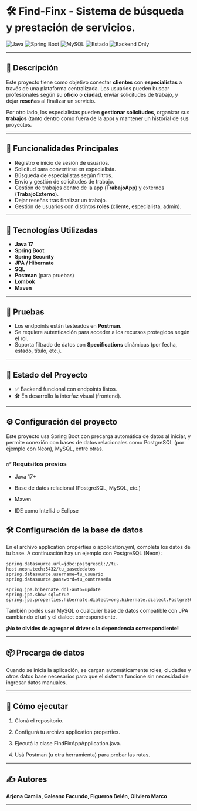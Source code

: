 # 🛠️ Find-Finx - Sistema de búsqueda y prestación de servicios.

![Java](https://img.shields.io/badge/Java-21-blue?logo=java)
![Spring Boot](https://img.shields.io/badge/Spring_Boot-3.0-brightgreen?logo=springboot)
![MySQL](https://img.shields.io/badge/MySQL-8.0-lightgrey?logo=mysql)
![Estado](https://img.shields.io/badge/Estado-En%20Desarrollo-yellow)
![Backend Only](https://img.shields.io/badge/Interfaz-Pendiente-lightblue)

---

## 📌 Descripción

Este proyecto tiene como objetivo conectar **clientes** con **especialistas** a través de una plataforma centralizada. Los usuarios pueden buscar profesionales según su **oficio** o **ciudad**, enviar solicitudes de trabajo, y dejar **reseñas** al finalizar un servicio.

Por otro lado, los especialistas pueden **gestionar solicitudes**, organizar sus **trabajos** (tanto dentro como fuera de la app) y mantener un historial de sus proyectos.

---

## 🚀 Funcionalidades Principales

- Registro e inicio de sesión de usuarios.
- Solicitud para convertirse en especialista.
- Búsqueda de especialistas según filtros.
- Envío y gestión de solicitudes de trabajo.
- Gestión de trabajos dentro de la app (**TrabajoApp**) y externos (**TrabajoExterno**).
- Dejar reseñas tras finalizar un trabajo.
- Gestión de usuarios con distintos **roles** (cliente, especialista, admin).

---

## 🧱 Tecnologías Utilizadas

- **Java 17**
- **Spring Boot**
- **Spring Security**
- **JPA / Hibernate**
- **SQL**
- **Postman** (para pruebas)
- **Lombok**
- **Maven**

---

## 🧪 Pruebas

- Los endpoints están testeados en **Postman**.
- Se requiere autenticación para acceder a los recursos protegidos según el rol.
- Soporta filtrado de datos con **Specifications** dinámicas (por fecha, estado, título, etc.).

---

## 📌 Estado del Proyecto

- ✅ Backend funcional con endpoints listos.
- 🛠️ En desarrollo la interfaz visual (frontend).

---

## ⚙️ Configuración del proyecto

Este proyecto usa Spring Boot con precarga automática de datos al iniciar, y permite conexión con bases de datos relacionales como PostgreSQL (por ejemplo con Neon), MySQL, entre otras.

### ✅ Requisitos previos

- Java 17+

- Base de datos relacional (PostgreSQL, MySQL, etc.)

- Maven

- IDE como IntelliJ o Eclipse


## 🛠️ Configuración de la base de datos

En el archivo application.properties o application.yml, completá los datos de tu base. A continuación hay un ejemplo con PostgreSQL (Neon):

```properties
spring.datasource.url=jdbc:postgresql://tu-host.neon.tech:5432/tu_basededatos
spring.datasource.username=tu_usuario
spring.datasource.password=tu_contraseña

spring.jpa.hibernate.ddl-auto=update
spring.jpa.show-sql=true
spring.jpa.properties.hibernate.dialect=org.hibernate.dialect.PostgreSQLDialect
```

También podés usar MySQL o cualquier base de datos compatible con JPA cambiando el url y el dialect correspondiente.

**¡No te olvides de agregar el driver o la dependencia correspondiente!**

---

## 📦 Precarga de datos

Cuando se inicia la aplicación, se cargan automáticamente roles, ciudades y otros datos base necesarios para que el sistema funcione sin necesidad de ingresar datos manuales.


---

## 🚀 Cómo ejecutar

1. Cloná el repositorio.


2. Configurá tu archivo application.properties.


3. Ejecutá la clase FindFixAppApplication.java.


4. Usá Postman (u otra herramienta) para probar las rutas.

---

## ✍️ Autores

**Arjona Camila, Galeano Facundo, Figueroa Belén, Oliviero Marco**

---

